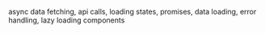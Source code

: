 async data fetching, api calls, loading states, promises, data loading, error handling, lazy loading components